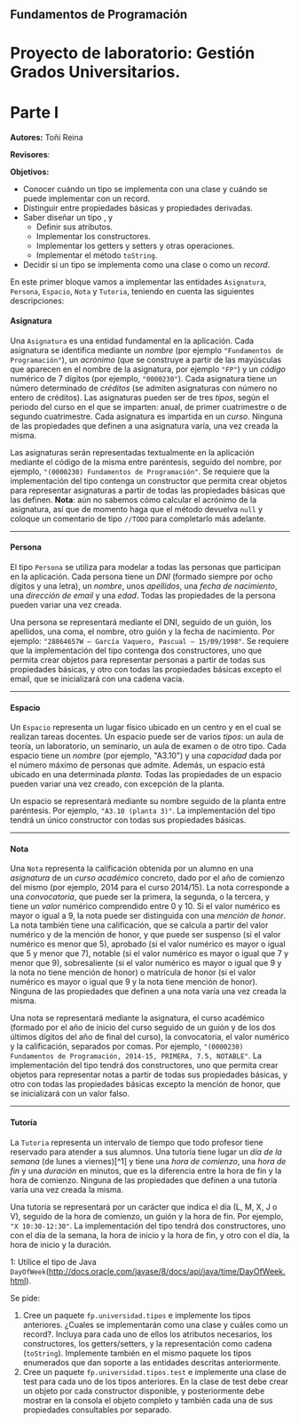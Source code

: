 ## Fundamentos de Programación
# Proyecto de laboratorio: Gestión Grados Universitarios.
# Parte I

**Autores:** Toñi Reina

**Revisores**: 

**Objetivos:**

- Conocer cuándo un tipo se implementa con una clase y cuándo se puede implementar con un record.
- Distinguir entre propiedades básicas y propiedades derivadas.
- Saber diseñar un tipo , y
	- Definir sus atributos.
	- Implementar los constructores.
	- Implementar los getters y setters y otras operaciones.
	- Implementar el método `toString`.
- Decidir si un tipo se implementa como una clase o como un *record*.

En este primer bloque vamos a implementar las entidades `Asignatura`, `Persona`, `Espacio`, `Nota` y `Tutoria`, teniendo en cuenta las siguientes descripciones:

#### Asignatura

Una `Asignatura` es una entidad fundamental en la aplicación. Cada asignatura se identifica mediante un *nombre* (por ejemplo `"Fundamentos de Programación"`), un *acrónimo* (que se construye a partir de las mayúsculas que aparecen en el nombre de la asignatura, por ejemplo `"FP"`) y un *código* numérico de 7 dígitos (por ejemplo, `"0000230"`). Cada asignatura tiene un número determinado de *créditos* (se admiten asignaturas con número no entero de créditos). Las asignaturas pueden ser de tres *tipos*, según el periodo del curso en el que se imparten: anual, de primer cuatrimestre o de segundo cuatrimestre. Cada asignatura es impartida en un *curso*. Ninguna de las propiedades que definen a una asignatura varía, una vez creada la misma.

Las asignaturas serán representadas textualmente en la aplicación mediante el código de la misma entre paréntesis, seguido del nombre, por ejemplo, `"(0000230) Fundamentos de Programación"`. Se requiere que la  implementación del tipo contenga un constructor que permita crear objetos para representar asignaturas a partir de todas las propiedades básicas que las definen. **Nota**: aún no sabemos cómo calcular el acrónimo de la asignatura, así que de momento haga que el método devuelva `null` y coloque un comentario de tipo `//TODO` para completarlo más adelante.
______________

#### Persona

El tipo `Persona` se utiliza para modelar a todas las personas que participan en la aplicación. Cada persona tiene un *DNI* (formado siempre por ocho dígitos y una letra), un *nombre*, unos *apellidos*, una *fecha de nacimiento*, una *dirección de email* y una *edad*. Todas las propiedades de la persona pueden variar una vez creada.

Una persona se representará mediante el DNI, seguido de un guión, los apellidos, una coma, el nombre, otro guión y la fecha de nacimiento. Por ejemplo: `"28864657W – García Vaquero, Pascual – 15/09/1998"`. Se requiere que la implementación del tipo contenga dos constructores, uno que permita crear objetos para representar personas a partir de todas sus propiedades básicas, y otro con todas las propiedades básicas excepto el email, que se inicializará con una cadena vacía.

______________
#### Espacio

Un `Espacio` representa un lugar físico ubicado en un centro y en el cual se realizan tareas docentes. Un espacio puede ser de varios *tipos*: un aula de teoría, un laboratorio, un seminario, un aula de examen o de otro tipo. Cada espacio tiene un *nombre* (por ejemplo, "A3.10") y una *capacidad* dada por el número máximo de personas que admite. Además, un espacio está ubicado en una determinada *planta*. Todas las propiedades de un espacio pueden variar una vez creado, con excepción de la planta.

Un espacio se representará mediante su nombre seguido de la planta entre paréntesis. Por ejemplo, `"A3.10 (planta 3)"`. La implementación del tipo tendrá un único constructor con todas sus propiedades básicas.
______________
#### Nota

Una `Nota` representa la calificación obtenida por un alumno en una *asignatura* de un *curso académico* concreto, dado por el año de comienzo del mismo (por ejemplo, 2014 para el curso 2014/15). La nota corresponde a una *convocatoria*, que puede ser la primera, la segunda, o la tercera, y tiene un *valor* numérico comprendido entre 0 y 10. Si el valor numérico es mayor o igual a 9, la nota puede ser distinguida con una *mención de honor*. La nota también tiene una calificación, que se calcula a partir del valor numérico y de la mención de honor, y que puede ser suspenso (si el valor numérico es menor que 5), aprobado (si el valor numérico es mayor o igual que 5 y menor que 7), notable (si el valor numérico es mayor o igual que 7 y menor que 9), sobresaliente (si el valor numérico es mayor o igual que 9 y la nota no tiene mención de honor) o matrícula de honor (si el valor numérico es mayor o igual que 9 y la nota tiene mención de honor). Ninguna de las propiedades que definen a una nota varía una vez creada la misma.

Una nota se representará mediante la asignatura, el curso académico (formado por el año de inicio del curso seguido de un guión y de los dos últimos dígitos del año de final del curso), la convocatoria, el valor numérico y la calificación, separados por comas. Por ejemplo, `"(0000230) Fundamentos de Programación, 2014-15, PRIMERA, 7.5, NOTABLE"`. La implementación del tipo tendrá dos constructores, uno que permita crear objetos para representar notas a partir de todas sus propiedades básicas, y otro con todas las propiedades básicas excepto la mención de honor, que se inicializará con un valor falso.
______________
#### Tutoría

La `Tutoria` representa un intervalo de tiempo que todo profesor tiene reservado para atender a sus alumnos. Una tutoría tiene lugar un *día de la semana* (de lunes a viernes)[^1] y tiene una *hora de comienzo*, una *hora de fin* y una *duración* en minutos, que es la diferencia entre la hora de fin y la hora de comienzo. Ninguna de las propiedades que definen a una tutoría varía una vez creada la misma.

Una tutoría se representará por un carácter que indica el día (L, M, X, J o V), seguido de la hora de comienzo, un guión y la hora de fin. Por ejemplo, `"X 10:30-12:30"`. La implementación del tipo tendrá dos constructores, uno con el día de la semana, la hora de inicio y la hora de fin, y otro con el día, la hora de inicio y la duración.

1: Utilice el tipo de Java `DayOfWeek`(http://docs.oracle.com/javase/8/docs/api/java/time/DayOfWeek.html). 

Se pide:
1. Cree un paquete `fp.universidad.tipos` e implemente los tipos anteriores. ¿Cuales se implementarán como una clase y cuáles como un record?. Incluya para cada uno de ellos los atributos necesarios, los constructores, los getters/setters, y la representación como cadena (`toString`). Implemente también en el mismo paquete los tipos enumerados que dan soporte a las entidades descritas anteriormente.
2. Cree un paquete `fp.universidad.tipos.test` e implemente una clase de test para cada uno de los tipos anteriores. En la clase de test debe crear un objeto por cada constructor disponible, y posteriormente debe mostrar en la consola el objeto completo y también cada una de sus propiedades consultables por separado. 


